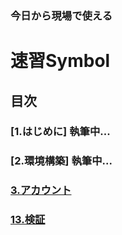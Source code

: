 
### 今日から現場で使える
# 速習Symbol

## 目次
### [1.はじめに] 執筆中...
### [2.環境構築] 執筆中...
### [3.アカウント](https://github.com/xembook/quick_learning_symbol/blob/main/03_account.md)
### [13.検証](https://github.com/xembook/quick_learning_symbol/blob/main/13_verify.md)
